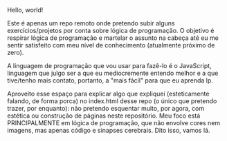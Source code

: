 Hello, world!

Este é apenas um repo remoto onde pretendo subir alguns exercícios/projetos por conta sobre lógica de programação. O objetivo é respirar lógica de programação e martelar o assunto na cabeça até eu me sentir satisfeito com meu nível de conhecimento (atualmente próximo de zero).

A linguagem de programação que vou usar para fazê-lo é o JavaScript, linguagem que julgo ser a que eu mediocremente entendo melhor e a que tive/tenho mais contato, portanto, a "mais fácil" para que eu aprenda lp.

Aproveito esse espaço para explicar algo que expliquei (esteticamente falando, de forma porca) no index.html desse repo (o único que pretendo trazer, por enquanto): não pretendo esquentar muito, por agora, com estética ou construção de páginas neste repositório. Meu foco está PRINCIPALMENTE em lógica de programação, que não envolve cores nem imagens, mas apenas código e sinapses cerebrais.
Dito isso, vamos lá.
